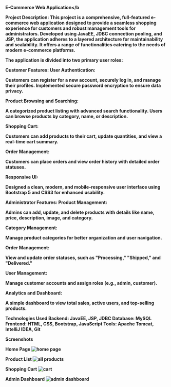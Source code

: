 <b>E-Commerce Web Application</b

Project Description:
This project is a comprehensive, full-featured e-commerce web application designed to provide a seamless shopping experience for customers and robust management tools for administrators. Developed using JavaEE, JDBC connection pooling, and JSP, the application adheres to a layered architecture for maintainability and scalability. It offers a range of functionalities catering to the needs of modern e-commerce platforms.

The application is divided into two primary user roles:

Customer Features:
User Authentication:

Customers can register for a new account, securely log in, and manage their profiles.
Implemented secure password encryption to ensure data privacy.

Product Browsing and Searching:

A categorized product listing with advanced search functionality.
Users can browse products by category, name, or description.

Shopping Cart:

Customers can add products to their cart, update quantities, and view a real-time cart summary.

Order Management:

Customers can place orders and view order history with detailed order statuses.

Responsive UI:

Designed a clean, modern, and mobile-responsive user interface using Bootstrap 5 and CSS3 for enhanced usability.

Administrator Features:
Product Management:

Admins can add, update, and delete products with details like name, price, description, image, and category.

Category Management:

Manage product categories for better organization and user navigation.

Order Management:

View and update order statuses, such as "Processing," "Shipped," and "Delivered."

User Management:

Manage customer accounts and assign roles (e.g., admin, customer).

Analytics and Dashboard:

A simple dashboard to view total sales, active users, and top-selling products.


Technologies Used
Backend: JavaEE, JSP, JDBC
Database: MySQL
Frontend: HTML, CSS, Bootstrap, JavaScript
Tools: Apache Tomcat, IntelliJ IDEA, Git

Screenshots

Home Page
![home page](https://github.com/user-attachments/assets/a0966f06-3a0e-4391-92fa-80a834a2562d)

Product List
![all products](https://github.com/user-attachments/assets/09f47422-8cba-403c-9e40-99c0abefbe18)

Shopping Cart
![cart](https://github.com/user-attachments/assets/7a041b77-f6f7-49b6-b43a-07cb1efe8d9c)

Admin Dashboard
![admin dashboard](https://github.com/user-attachments/assets/49c15437-5a28-4247-9bfe-e8ec1ba37d84)


